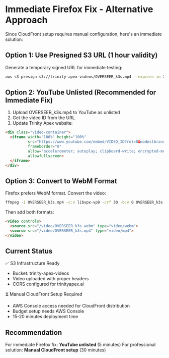 # Immediate Firefox Fix - Alternative Approach

Since CloudFront setup requires manual configuration, here's an immediate solution:

## Option 1: Use Presigned S3 URL (1 hour validity)

Generate a temporary signed URL for immediate testing:

```bash
aws s3 presign s3://trinity-apex-videos/OVERSEER_k3s.mp4 --expires-in 3600 --profile trinity-beta2
```

## Option 2: YouTube Unlisted (Recommended for Immediate Fix)

1. Upload OVERSEER_k3s.mp4 to YouTube as unlisted
2. Get the video ID from the URL
3. Update Trinity Apex website:

```html
<div class="video-container">
  <iframe width="100%" height="100%" 
          src="https://www.youtube.com/embed/VIDEO_ID?rel=0&modestbranding=1&showinfo=0" 
          frameborder="0" 
          allow="accelerometer; autoplay; clipboard-write; encrypted-media; gyroscope; picture-in-picture" 
          allowfullscreen>
  </iframe>
</div>
```

## Option 3: Convert to WebM Format

Firefox prefers WebM format. Convert the video:

```bash
ffmpeg -i OVERSEER_k3s.mp4 -c:v libvpx-vp9 -crf 30 -b:v 0 OVERSEER_k3s.webm
```

Then add both formats:

```html
<video controls>
  <source src="/video/OVERSEER_k3s.webm" type="video/webm">
  <source src="/video/OVERSEER_k3s.mp4" type="video/mp4">
</video>
```

## Current Status

✅ S3 Infrastructure Ready
- Bucket: trinity-apex-videos  
- Video uploaded with proper headers
- CORS configured for trinityapex.ai

⏳ Manual CloudFront Setup Required
- AWS Console access needed for CloudFront distribution
- Budget setup needs AWS Console
- 15-20 minutes deployment time

## Recommendation

For immediate Firefox fix: **YouTube unlisted** (5 minutes)
For professional solution: **Manual CloudFront setup** (30 minutes)